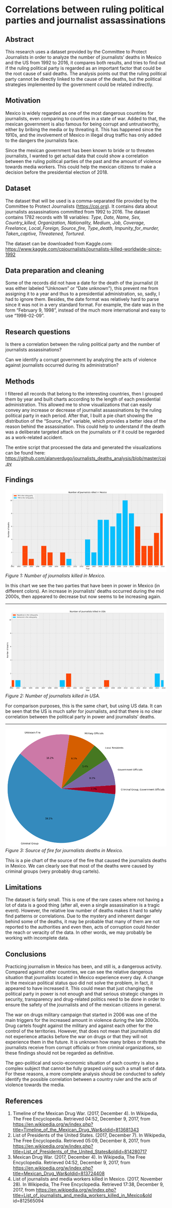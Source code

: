 Correlations between ruling political parties and journalist assassinations
====================================================

Abstract
-----------------
This research uses a dataset provided by the Committee to Protect Journalists in order to analyze the number of journalists’ deaths in Mexico and the US from 1992 to 2016, it compares both results, and tries to find out if the ruling political party is regarded as an important factor that could be the root cause of said deaths.
The analysis points out that the ruling political party cannot be directly linked to the cause of the deaths, but the political strategies implemented by the government could be related indirectly.


Motivation
-----------------
Mexico is widely regarded as one of the most dangerous countries for journalists, even comparing to countries in a state of war. Added to that, the mexican government is also famous for being corrupt and untrustworthy, either by bribing the media or by threating it. This has happened since the 1910s, and the involvement of Mexico in illegal drug traffic has only added to the dangers the journalists face.

Since the mexican government has been known to bride or to threaten journalists, I wanted to get actual data that could show a correlation between the ruling political parties of the past and the amount of violence towards media workers. This could help the mexican citizens to make a decision before the presidential election of 2018.

Dataset
-----------------
The dataset that will be used is a comma-separated file provided by the Committee to Protect Journalists (https://cpj.org). It contains data about journalists assassinations committed from 1992 to 2016. The dataset contains 1782 records with 18 variables: *Type, Date, Name, Sex, Country_killed, Organization, Nationality, Medium, Job, Coverage, Freelance, Local_Foreign, Source_fire, Type_death, Impunity_for_murder, Taken_captive, Threatened, Tortured*.

The dataset can be downloaded from Kaggle.com:
https://www.kaggle.com/cpjournalists/journalists-killed-worldwide-since-1992


Data preparation and cleaning
-----------------
Some of the records did not have a date for the death of the journalist (it was either labeled “Unknown” or “Date unknown”), this prevent me from assigning it to a year and thus to a presidential administration, so, sadly, I had to ignore them. Besides, the date format was relatively hard to parse since it was not in a very standard format. For example, the date was in the form “February 9, 1998”, instead of the much more international and easy to use “1998-02-09”.

Research questions
-----------------
Is there a correlation between the ruling political party and the number of journalists assassinations?

Can we identify a corrupt government by analyzing the acts of violence against journalists occurred during its administration?

Methods
-----------------
I filtered all records that belong to the interesting countries, then I grouped them by year and built charts according to the length of each presidential administration. This allowed me to show visualizations that can easily convey any increase or decrease of journalist assassinations by the ruling political party in each period.
After that, I built a pie chart showing the distribution of the “Source_fire” variable, which provides a better idea of the reason behind the assassination. This could help to understand if the death was a deliberate targeted attack on the journalists or if it could be regarded as a work-related accident.

The entire script that processed the data and generated the visualizations can be found here:
https://github.com/alanverdugo/journalists_deaths_analysis/blob/master/cpj.py


Findings
--------
![alt text]( https://github.com/alanverdugo/journalists_deaths_analysis/blob/master/Mexico.png?raw=true "Number of journalists killed in Mexico")
*Figure 1: Number of journalists killed in Mexico.*

In this chart we see the two parties that have been in power in Mexico (in different colors). An increase in journalists’ deaths occurred during the mid 2000s, then appeared to decrease but now seems to be increasing again.

----------

![alt text]( https://github.com/alanverdugo/journalists_deaths_analysis/blob/master/USA.png?raw=true "Number of journalists killed in USA")
*Figure 2: Number of journalists killed in USA.*

For comparison purposes, this is the same chart, but using US data. It can be seen that the US is much safer for journalists, and that there is no clear correlation between the political party in power and journalists’ deaths.

----------

![alt text]( https://github.com/alanverdugo/journalists_deaths_analysis/blob/master/Mexico2.png?raw=true "Number of journalists killed in USA")
*Figure 3: Source of fire for journalists deaths in Mexico.*

This is a pie chart of the source of the fire that caused the journalists deaths in Mexico. We can clearly see that most of the deaths were caused by criminal groups (very probably drug cartels).

Limitations
----------

The dataset is fairly small. This is one of the rare cases where not having a lot of data is a good thing (after all, even a single assassination is a tragic event). However, the relative low number of deaths makes it hard to safely find patterns or correlations. Due to the mystery and inherent danger behind some of the deaths, it may be probable that many of them are not reported to the authorities and even then, acts of corruption could hinder the reach or veracity of the data. In other words, we may probably be working with incomplete data.

Conclusions
----------

Practicing journalism in Mexico has been, and still is, a dangerous activity. Compared against other countries, we can see the relative dangerous situation that journalists located in Mexico experience every day. A change  in the mexican political status quo did not solve the problem, in fact, it appeared to have increased it. This could mean that just changing the political party in power is not enough and that serious strategic changes in security, transparency and drug-related politics need to be done in order to ensure the safety of the journalists and of the mexican citizens in general.

The war on drugs military campaign that started in 2006 was one of the main triggers for the increased amount in violence during the late 2000s. Drug cartels fought against the military and against each other for the control of the territories. However, that does not mean that journalists did not experience attacks before the war on drugs or that they will not experience them in the future. It is unknown how many bribes or threats the journalists receive from corrupt officials or from criminal organizations, so these findings should not be regarded as definitive. 

The geo-political and socio-economic situation of each country is also a complex subject that cannot be fully grasped using such a small set of data. For these reasons, a more complete analysis should be conducted to safely identify the possible correlation between a country ruler and the acts of violence towards the media.



References
----------

 1. Timeline of the Mexican Drug War. (2017, December 4). In Wikipedia, The Free Encyclopedia. Retrieved
04:52, December 9, 2017, from https://en.wikipedia.org/w/index.php?title=Timeline_of_the_Mexican_Drug_War&oldid=813681343
 2. List of Presidents of the United States. (2017, December 7). In Wikipedia, The Free Encyclopedia.
Retrieved 05:09, December 8, 2017, from
https://en.wikipedia.org/w/index.php?title=List_of_Presidents_of_the_United_States&oldid=814280717
 3. Mexican Drug War. (2017, December 4). In Wikipedia, The Free Encyclopedia. Retrieved 04:52,
December 9, 2017, from
https://en.wikipedia.org/w/index.php?title=Mexican_Drug_War&oldid=813724408
 4. List of journalists and media workers killed in Mexico. (2017, November 28). In Wikipedia, The Free
Encyclopedia. Retrieved 17:38, December 9, 2017, from
https://en.wikipedia.org/w/index.php?title=List_of_journalists_and_media_workers_killed_in_Mexico&old
id=812565094
